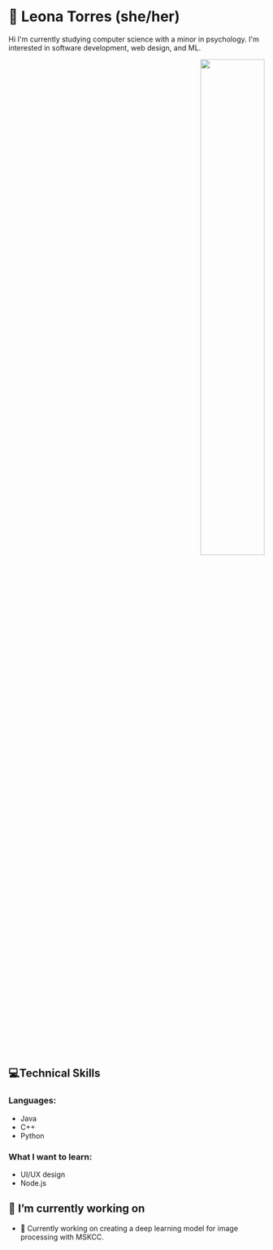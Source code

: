 # 🦦 Leona Torres (she/her)

<p align = "left">
 Hi I'm currently studying computer science with a minor in psychology. I'm interested in software development, web design, and ML. 
 </p>

<p align = "right">
 <img src= "https://media.giphy.com/media/Sm9AfJRiZofjlrkAAl/giphy.gif" width = "50%" height = "50%" />
</p>

## 💻Technical Skills
### Languages:
* Java
* C++
* Python

### What I want to learn:
* UI/UX design
* Node.js


## 🔭 I’m currently working on 
- 🌱 Currently working on creating a deep learning model for image processing with MSKCC. 


 
